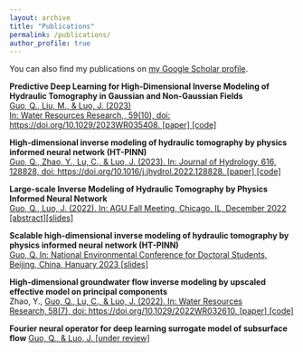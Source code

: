 ```yaml
---
layout: archive
title: "Publications"
permalink: /publications/
author_profile: true
---
```



You can also find my publications on [my Google Scholar profile](https://scholar.google.com/citations?user=n2szrYAAAAAJ&hl=en).

**Predictive Deep Learning for High-Dimensional Inverse Modeling of Hydraulic Tomography in Gaussian and Non-Gaussian Fields**       
<ins>Guo, Q.<ins>, Liu, M., & Luo, J. (2023)  
In: Water Resources Research,, 59(10), doi: https://doi.org/10.1029/2023WR035408.
[[paper]](http://quanguo.github.io/files/GAN+DNN.pdf) [[code]](https://github.com/QuanGuo/HT-INV-NN) 

**High-dimensional inverse modeling of hydraulic tomography by physics informed neural network (HT-PINN)**       
<ins>Guo, Q.<ins>, Zhao, Y., Lu, C., & Luo, J. (2023).
In: Journal of Hydrology, 616, 128828, doi: https://doi.org/10.1016/j.jhydrol.2022.128828. 
[[paper]](http://quanguo.github.io/files/HT-PINN.pdf) [[code]](https://github.com/QuanGuo/HT-PINN) 

**Large-scale Inverse Modeling of Hydraulic Tomography by Physics Informed Neural Network**       
<ins>Guo, Q.<ins>, Luo, J. (2022).
In: AGU Fall Meeting, Chicago, IL, December 2022 
[[abstract]](http://quanguo.github.io/files/AGU_Abstract.pdf)[[slides]](http://quanguo.github.io/files/AGU_pre_latest.pdf)

**Scalable high-dimensional inverse modeling of hydraulic tomography by physics informed neural network (HT-PINN)**   
<ins>Guo, Q.<ins>
In: National Environmental Conference for Doctoral Students, Beijing, China, Hanuary 2023 
[[slides]](http://quanguo.github.io/files/NEC_for_DS.pdf)

**High‐dimensional groundwater flow inverse modeling by upscaled effective model on principal components**       
Zhao, Y., <ins>Guo, Q.<ins>, Lu, C., & Luo, J. (2022).
In: Water Resources Research, 58(7), doi: https://doi.org/10.1029/2022WR032610.
[[paper]](http://quanguo.github.io/files/UPCIA.pdf) [[code]](https://github.com/yuezhao001/upscaled_effective_model) 

**Fourier neural operator for deep learning surrogate model of subsurface flow** 
<ins>Guo, Q.<ins>, & Luo, J. [under review]  
